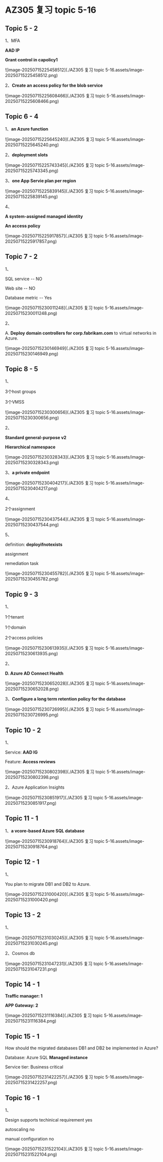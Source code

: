 # AZ305 复习 topic 5-16



## Topic 5 - 2

1、MFA

**AAD IP**

**Grant control in capolicy1**

![image-20250715225458512](./AZ305 复习 topic 5-16.assets/image-20250715225458512.png)



2、**Create an access policy for the blob service**



![image-20250715225608466](./AZ305 复习 topic 5-16.assets/image-20250715225608466.png)





## Topic 6 - 4

1、**an Azure function**



![image-20250715225645240](./AZ305 复习 topic 5-16.assets/image-20250715225645240.png)



2、**deployment slots**



![image-20250715225743345](./AZ305 复习 topic 5-16.assets/image-20250715225743345.png)



3、**one App Servie plan per region**



![image-20250715225839145](./AZ305 复习 topic 5-16.assets/image-20250715225839145.png)



4、

**A system-assigned managed identity**

**An access policy**

![image-20250715225917857](./AZ305 复习 topic 5-16.assets/image-20250715225917857.png)





## Topic 7 - 2

1、

SQL service -- NO

Web site      -- NO

Database metric   -- Yes

![image-20250715230011248](./AZ305 复习 topic 5-16.assets/image-20250715230011248.png)



2、

A. **Deploy domain controllers for corp.fabrikam.com** to virtual networks in Azure.

![image-20250715230146949](./AZ305 复习 topic 5-16.assets/image-20250715230146949.png)



## Topic 8 - 5

1、

3个host groups

3个VMSS

![image-20250715230300656](./AZ305 复习 topic 5-16.assets/image-20250715230300656.png)



2、

**Standard general-purpose v2**

**Hierarchical namespace**

![image-20250715230328343](./AZ305 复习 topic 5-16.assets/image-20250715230328343.png)



3、**a private endpoint**

![image-20250715230404217](./AZ305 复习 topic 5-16.assets/image-20250715230404217.png)



4、

2个assignment

![image-20250715230437544](./AZ305 复习 topic 5-16.assets/image-20250715230437544.png)

5、

definition: **deployifnotexists**

assignment

remediation task

![image-20250715230455782](./AZ305 复习 topic 5-16.assets/image-20250715230455782.png)



## Topic 9 - 3

1、

1个tenant

1个domain

2个access policies

![image-20250715230613935](./AZ305 复习 topic 5-16.assets/image-20250715230613935.png)



2、

**D. Azure AD Connect Health**

![image-20250715230652028](./AZ305 复习 topic 5-16.assets/image-20250715230652028.png)



3、**Configure a long term retention policy for the database**



![image-20250715230726995](./AZ305 复习 topic 5-16.assets/image-20250715230726995.png)





## Topic 10 - 2

1、

Service: **AAD IG**

Feature: **Access reviews**

![image-20250715230802398](./AZ305 复习 topic 5-16.assets/image-20250715230802398.png)



2、Azure Application Insights

![image-20250715230851917](./AZ305 复习 topic 5-16.assets/image-20250715230851917.png)



## Topic 11 - 1

1、**a vcore-based Azure SQL database**



![image-20250715230918764](./AZ305 复习 topic 5-16.assets/image-20250715230918764.png)





## Topic 12 - 1

1、

You plan to migrate DB1 and DB2 to Azure.

![image-20250715231000420](./AZ305 复习 topic 5-16.assets/image-20250715231000420.png)



## Topic 13 - 2

1、

![image-20250715231030245](./AZ305 复习 topic 5-16.assets/image-20250715231030245.png)



2、Cosmos db

![image-20250715231047231](./AZ305 复习 topic 5-16.assets/image-20250715231047231.png)



## Topic 14 - 1

**Traffic manager: 1**

**APP Gateway: 2**

![image-20250715231116384](./AZ305 复习 topic 5-16.assets/image-20250715231116384.png)



## Topic 15 - 1

How should the migrated databases DB1 and DB2 be implemented in Azure?



Database: Azure SQL **Managed instance**

Service tier: Business critical

![image-20250715231422257](./AZ305 复习 topic 5-16.assets/image-20250715231422257.png)







## Topic 16 - 1

1、

Design supports techinical requirement yes

autoscaling no

manual configuration no



![image-20250715231522104](./AZ305 复习 topic 5-16.assets/image-20250715231522104.png)

































































































